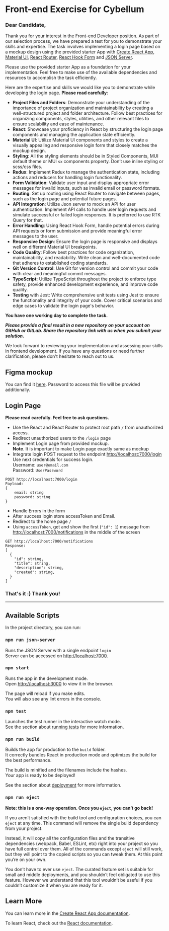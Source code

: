 # Front-end Exercise for Cybellum


### Dear Candidate,

Thank you for your interest in the Front-end Developer position. As part of our selection process, 
we have prepared a test for you to demonstrate your skills and expertise. 
The task involves implementing a login page based on a mockup design using the provided 
starter App with [Create React App](https://github.com/facebook/create-react-app), [Material UI](https://mui.com/core/), [React Router](https://reactrouter.com/en/main/start/tutorial), [React Hook Form](https://react-hook-form.com/) and [JSON Server](https://github.com/typicode/json-server).

Please use the provided starter App as a foundation for your implementation. Feel free to make use of the available dependencies and resources to accomplish the task efficiently.

Here are the expertise and skills we would like you to demonstrate while developing the login page. **Please read carefully**:

* **Project Files and Folders**: Demonstrate your understanding of the importance of project organization and maintainability by creating a well-structured project and folder architecture. Follow best practices for organizing components, styles, utilities, and other relevant files to ensure scalability and ease of maintenance.
* **React**: Showcase your proficiency in React by structuring the login page components and managing the application state efficiently.
* **Material UI**: Utilize Material UI components and styles to create a visually appealing and responsive login form that closely matches the mockup design.
* **Styling**: All the styling elements should be in Styled Components, MUI default theme or MUI `sx` components property. Don’t use inline styling or scss/css files.
* **Redux**: Implement Redux to manage the authentication state, including actions and reducers for handling login functionality.
* **Form Validation**: Validate user input and display appropriate error messages for invalid inputs, such as invalid email or password formats.
* **Routing**: Set up routing using React Router to navigate between pages, such as the login page and potential future pages.
* **API Integration**: Utilize Json server to mock an API for user authentication. Implement API calls to handle user login requests and simulate successful or failed login responses. 
It is preferred  to use RTK Query for that.
* **Error Handling**: Using React Hook Form, handle potential errors during API requests or form submission and provide meaningful error messages to the user.
* **Responsive Design**: Ensure the login page is responsive and displays well on different Material UI breakpoints.
* **Code Quality**: Follow best practices for code organization, maintainability, and readability. Write clean and well-documented code that adheres to established coding standards.
* **Git Version Control**: Use Git for version control and commit your code with clear and meaningful commit messages.
* **TypeScript:** Utilize TypeScript throughout the project to enforce type safety, provide enhanced development experience, and improve code quality.
* **Testing** with Jest: Write comprehensive unit tests using Jest to ensure the functionality and integrity of your code. Cover critical scenarios and edge cases to validate the login page's behavior.

**You have one working day to complete the task.**

***Please provide a final result in a new repository on your account on GitHub or GitLab. Share the repository link with us when you submit your solution.***

We look forward to reviewing your implementation and assessing your skills in frontend development. If you have any questions or need further clarification, please don't hesitate to reach out to us. 

## Figma mockup

You can find it [here](https://www.figma.com/file/bBRBq0jMSO3JBzWTdhNvA4/FE-developer-exercise?type=design&node-id=103%3A181&t=fNNEhlXUEPRfZnD4-1).
Password to access this file will be provided additionally.

## Login Page
**Please read carefully. Feel free to ask questions.**
* Use the React and React Router to protect root path `/` from unauthorized access.
* Redirect unauthorized users to the `/login` page
* Implement Login page from provided mockup.\
**Note**. It is important to make Login page exactly same as mockup 
* Integrate login POST request to the endpoint [http://localhost:7000/login](http://localhost:7000/login)\
Use next credentials for success login.\
Username: `user@email.com`\
Password: `UserPassword`

```
POST http://localhost:7000/login
Payload:
{
    email: string
    password: string
}
```
* Handle Errors in the form
* After success login store accessToken and Email. 
* Redirect to the home page `/`
* Using `accessToken`, get and show the first (`"id": 1`) message from [http://localhost:7000/notifications](http://localhost:7000/notifications) in the middle of the screen
```
GET http://localhost:7000/notifications
Response:
[
  {
    "id": string,
    "title": string,
    "description": string,
    "created": string,
  }
]
```

### That's it :) Thank you!

________________________________

## Available Scripts

In the project directory, you can run:

### `npm run json-server`

Runs the JSON Server with a single endpoint `login`\
Server can be accessed on [http://localhost:7000](http://localhost:7000).

### `npm start`

Runs the app in the development mode.\
Open [http://localhost:3000](http://localhost:3000) to view it in the browser.

The page will reload if you make edits.\
You will also see any lint errors in the console.

### `npm test`

Launches the test runner in the interactive watch mode.\
See the section about [running tests](https://facebook.github.io/create-react-app/docs/running-tests) for more information.

### `npm run build`

Builds the app for production to the `build` folder.\
It correctly bundles React in production mode and optimizes the build for the best performance.

The build is minified and the filenames include the hashes.\
Your app is ready to be deployed!

See the section about [deployment](https://facebook.github.io/create-react-app/docs/deployment) for more information.

### `npm run eject`

**Note: this is a one-way operation. Once you `eject`, you can’t go back!**

If you aren’t satisfied with the build tool and configuration choices, you can `eject` at any time. This command will remove the single build dependency from your project.

Instead, it will copy all the configuration files and the transitive dependencies (webpack, Babel, ESLint, etc) right into your project so you have full control over them. All of the commands except `eject` will still work, but they will point to the copied scripts so you can tweak them. At this point you’re on your own.

You don’t have to ever use `eject`. The curated feature set is suitable for small and middle deployments, and you shouldn’t feel obligated to use this feature. However we understand that this tool wouldn’t be useful if you couldn’t customize it when you are ready for it.

## Learn More

You can learn more in the [Create React App documentation](https://facebook.github.io/create-react-app/docs/getting-started).

To learn React, check out the [React documentation](https://reactjs.org/).
